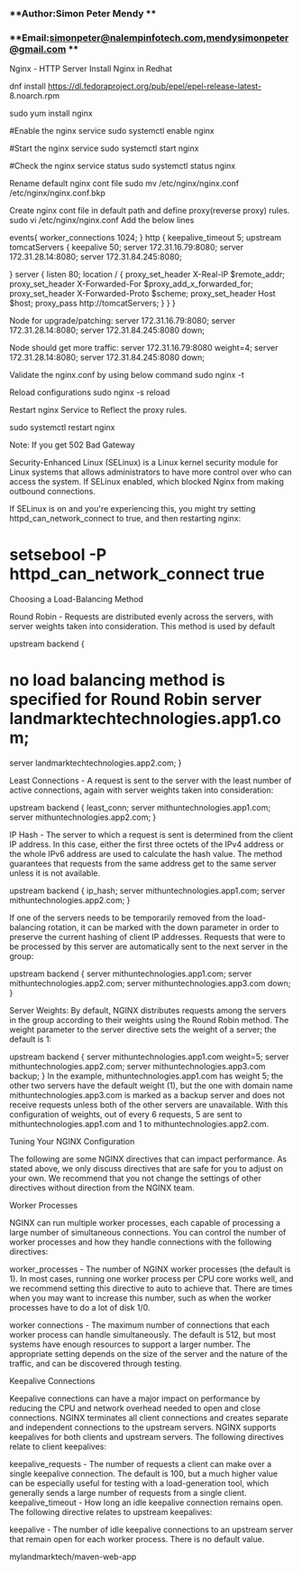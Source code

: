 ### **Author:Simon Peter Mendy **
### **Email:simonpeter@nalempinfotech.com,mendysimonpeter@gmail.com **

Nginx - HTTP Server
Install Nginx in Redhat

dnf install https://dl.fedoraproject.org/pub/epel/epel-release-latest- 8.noarch.rpm

sudo yum install nginx

#Enable the nginx service
sudo systemctl enable nginx

#Start the nginx service
sudo systemctl start nginx

#Check the nginx service status
sudo systemctl status nginx

Rename default nginx cont file
sudo mv /etc/nginx/nginx.conf /etc/nginx/nginx.conf.bkp

Create nginx cont file in default path and define proxy(reverse proxy) rules.
sudo vi /etc/nginx/nginx.conf Add the below lines 

events{
worker_connections 1024;
}
http { keepalive_timeout 5;
upstream tomcatServers {
  keepalive 50;
  server 172.31.16.79:8080;
  server 172.31.28.14:8080;
  server 172.31.84.245:8080;

}
server {
   listen 80;
location / {
        proxy_set_header  X-Real-lP $remote_addr;
        proxy_set_header  X-Forwarded-For $proxy_add_x_forwarded_for;
        proxy_set_header  X-Forwarded-Proto $scheme;
        proxy_set_header        Host $host;
        proxy_pass http://tomcatServers;
}
}
}

Node for upgrade/patching:
  server 172.31.16.79:8080;
  server 172.31.28.14:8080;
  server 172.31.84.245:8080 down;

Node should get more traffic:
  server 172.31.16.79:8080 weight=4;
  server 172.31.28.14:8080;
  server 172.31.84.245:8080 down;


Validate the nginx.conf by using below command
sudo nginx -t

Reload configurations
sudo nginx -s reload

Restart nginx Service to Reflect the proxy rules.

sudo systemctl restart nginx

Note: If you get 502 Bad Gateway

Security-Enhanced Linux (SELinux) is a Linux kernel security module for Linux systems that allows administrators to have more control over who can access the system. If SELinux enabled, which blocked Nginx from making outbound connections.

If SELinux is on and you're experiencing this, you might try setting httpd_can_network_connect to true, and then restarting nginx:

# setsebool -P httpd_can_network_connect true

Choosing a Load-Balancing Method

Round Robin - Requests are distributed evenly across the servers, with server weights taken into consideration. This method is used by default

upstream backend {
# no load balancing method is specified for Round Robin server landmarktechtechnologies.app1.com;
server   landmarktechtechnologies.app2.com;
}

Least Connections - A request is sent to the server with the least number of active connections, again with server weights taken into consideration:

upstream backend { least_conn;
server mithuntechnologies.app1.com; server mithuntechnologies.app2.com;
}

IP Hash - The server to which a request is sent is determined from the client IP address. In this case, either the first three octets of the IPv4 address or the whole IPv6 address are used to calculate the hash value. The method guarantees that requests from the same address get to the same server unless it is not available.

upstream backend { ip_hash;
server mithuntechnologies.app1.com; server mithuntechnologies.app2.com;
}


If one of the servers needs to be temporarily removed from the
load-balancing rotation, it can be marked with the down parameter in order to preserve the current hashing of client IP addresses. Requests that were to be processed by this server are automatically sent to the next server in the group:

upstream backend {
server mithuntechnologies.app1.com; server mithuntechnologies.app2.com; server mithuntechnologies.app3.com down;
}

Server Weights:
By default, NGINX distributes requests among the servers in the group according to their weights using the Round Robin method. The weight parameter to the server directive sets the weight of a server; the default is 1:

upstream backend {
server mithuntechnologies.app1.com weight=5; server mithuntechnologies.app2.com;
server mithuntechnologies.app3.com backup;
}
In the example, mithuntechnologies.app1.com has weight 5; the other two servers have the default weight (1), but the one with domain name mithuntechnologies.app3.com is marked as a backup server and does not receive requests unless both of the other servers are unavailable. With this configuration of weights, out of every 6 requests, 5 are sent to mithuntechnologies.app1.com and 1 to mithuntechnologies.app2.com.

Tuning Your NGINX Configuration

The following are some NGINX directives that can impact performance. As stated above, we only discuss directives that are safe for you to adjust on your own. We recommend that you not change the settings of other directives without direction from the NGINX team.

Worker Processes

NGINX can run multiple worker processes, each capable of processing a large number of simultaneous connections. You can control the number of worker processes and how they handle connections with the following directives:

worker_processes - The number of NGINX worker processes  (the default is 1). In most cases, running one worker process per CPU core works well, and we recommend setting this directive to auto to achieve that. There are times when you may want to increase this number, such as when the worker processes have to do a lot of disk 1/0.


worker connections - The maximum number of connections that each worker process can handle simultaneously. The default is 512, but most systems have enough resources to support a larger number. The appropriate setting depends on the size of the server and the nature of the traffic, and can be discovered through testing.


Keepalive Connections

Keepalive connections can have a major impact on performance by reducing the CPU and network overhead needed to open and close connections. NGINX terminates all client connections and creates separate and independent connections to the upstream servers. NGINX supports keepalives for both clients and upstream servers. The following directives relate to client keepalives:

keepalive_requests - The number of requests a client can make over a single keepalive connection. The default is 100, but a much higher value can be especially useful for testing with a load-generation tool, which generally sends a large number of requests from a single client. keepalive_timeout - How long an idle keepalive connection remains open. The following directive relates to upstream keepalives:

keepalive - The number of idle keepalive connections to an upstream server that remain open for each worker process. There is no default value.



mylandmarktech/maven-web-app
